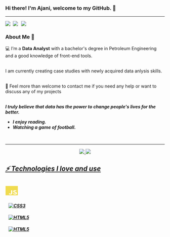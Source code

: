### Hi there! I'm Ajani, welcome to my GitHub. 🌱

<hr />

<a href="www.linkedin.com/in/ajani-kehinde" target="_blank">
  <img align="left" width="24px" src="https://cdn.jsdelivr.net/npm/simple-icons@v3/icons/linkedin.svg"  />
</a>
<a href="ajanisubomi@gmail.com" target="_blank">
  <img align="left" width="26px" src="https://cdn.jsdelivr.net/npm/simple-icons@v3/icons/gmail.svg" />
</a>
<a href="https://mobile.twitter.com/ajk_szn" target="_blank" >
  <img align="left" width="26px" src="https://cdn.jsdelivr.net/npm/simple-icons@v3/icons/twitter.svg" />
</a>
<br/>

### About Me 🚀
💻 I’m a **Data Analyst** with a bachelor's degree in Petroleum Engineering and a good knowledge of front-end tools. </br> </br>

I am currently creating case studies with newly acquired data anlysis skills. </br> </br>


💬 Feel more than welcome to contact me if you need any help or want to discuss any of my projects </br></br>
   
 <b><i>I truly believe that data has the power to change people's lives for the better. 
 
  <ul>
    <li> I enjoy reading. </li>
    <li> Watching a game of football. </li>
  </ul>
  
<br/>
<hr />

<div align="center">
  <a href="https://github.com/AJANZ1">
  <img height="180em" src="https://github-readme-stats.vercel.app/api?username=AJANZ1&show_icons=true&theme=gradient&include_all_commits=true&count_private=true"/>
  <img height="180em" src="https://github-readme-stats.vercel.app/api/top-langs/?username=AJANZ1&layout=compact&langs_count=7&theme=gradient"/>
</div>

## ⚡ Technologies I love and use
  
<div style="display: inline_block"><br>
  <img align="center" alt="js" height="30" width="40" src="https://raw.githubusercontent.com/devicons/devicon/master/icons/javascript/javascript-plain.svg">
  
  <a href="https://www.w3schools.com/css/" target="_blank"><img style="margin: 10px" src="https://profilinator.rishav.dev/skills-assets/css3-original-wordmark.svg" alt="CSS3" height="30"  width ="40"/></a>  
<a href="https://en.wikipedia.org/wiki/HTML5" target="_blank"><img style="margin: 10px" src="https://profilinator.rishav.dev/skills-assets/html5-original-wordmark.svg" alt="HTML5" height="30" width="40" /></a>  
 <a href="https://s3.dualstack.us-east-2.amazonaws.com/pythondotorg-assets/media/community/logos/python-logo-only.png" target="_blank"><img style="margin: 10px" src="https://profilinator.rishav.dev/skills-assets/html5-original-wordmark.svg" alt="HTML5" height="30" width="40" /></a>                                                               
</div>
